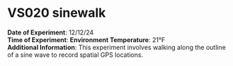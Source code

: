 # VS020 sinewalk

**Date of Experiment**: 12/12/24  
**Time of Experiment**:
**Environment Temperature**: 21°F  
**Additional Information**: This experiment involves walking along the outline of a sine wave to record spatial GPS locations.
